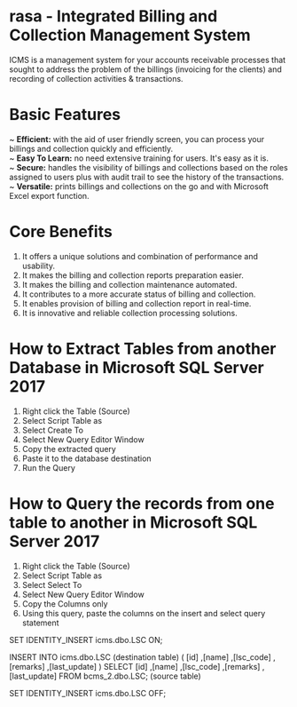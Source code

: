 # rasa - Integrated Billing and Collection Management System
ICMS is a management system for your accounts receivable processes that sought to address the problem of the billings (invoicing for the clients) and recording of collection activities & transactions. 

# Basic Features
~ <b>Efficient:</b> with the aid of user friendly screen, you can process your billings and collection quickly and efficiently.<br>
~ <b>Easy To Learn:</b> no need extensive training for users. It's easy as it is.<br>
~ <b>Secure:</b> handles the visibility of billings and collections based on the roles assigned to users plus with audit trail to see the history of the transactions.<br>
~ <b>Versatile:</b> prints billings and collections on the go and with Microsoft Excel export function.

# Core Benefits
1. It offers a unique solutions and combination of performance and usability.
2. It makes the billing and collection reports preparation easier.
3. It makes the billing and collection maintenance automated.
4. It contributes to a more accurate status of billing and collection.
5. It enables provision of billing and collection report in real-time.
6. It is innovative and reliable collection processing solutions.

# How to Extract Tables from another Database in Microsoft SQL Server 2017  
1. Right click the Table (Source)
2. Select Script Table as
3. Select Create To
4. Select New Query Editor Window
5. Copy the extracted query
6. Paste it to the database destination
7. Run the Query

# How to Query the records from one table to another in Microsoft SQL Server 2017
1. Right click the Table (Source)
2. Select Script Table as
3. Select Select To
4. Select New Query Editor Window
5. Copy the Columns only
6. Using this query, paste the columns on the insert and select query statement

SET IDENTITY_INSERT icms.dbo.LSC ON;

INSERT INTO icms.dbo.LSC (destination table)
(
	[id]
	,[name]
	,[lsc_code]
	,[remarks]
	,[last_update]
)
SELECT 
	[id]
	,[name]
	,[lsc_code] 
	,[remarks]
	,[last_update]
FROM bcms_2.dbo.LSC; (source table)

SET IDENTITY_INSERT icms.dbo.LSC OFF;